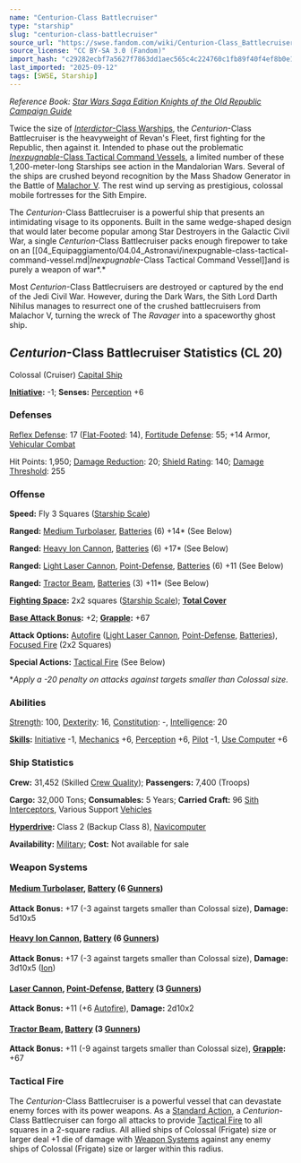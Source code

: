 ```yaml
---
name: "Centurion-Class Battlecruiser"
type: "starship"
slug: "centurion-class-battlecruiser"
source_url: "https://swse.fandom.com/wiki/Centurion-Class_Battlecruiser"
source_license: "CC BY-SA 3.0 (Fandom)"
import_hash: "c29282ecbf7a5627f7863dd1aec565c4c224760c1fb89f40f4ef8b0e1b47afdb"
last_imported: "2025-09-12"
tags: [SWSE, Starship]
---
```

*Reference Book: [Star Wars Saga Edition Knights of the Old Republic Campaign Guide](https://swse.fandom.com/wiki/Star_Wars_Saga_Edition_Knights_of_the_Old_Republic_Campaign_Guide)*

Twice the size of [*Interdictor*-Class Warships](https://swse.fandom.com/wiki/Interdictor-Class_Warships), the *Centurion*-Class Battlecruiser is the heavyweight of Revan's Fleet, first fighting for the Republic, then against it. Intended to phase out the problematic [*Inexpugnable*-Class Tactical Command Vessels](https://swse.fandom.com/wiki/Inexpugnable-Class_Tactical_Command_Vessels), a limited number of these 1,200-meter-long Starships see action in the Mandalorian Wars. Several of the ships are crushed beyond recognition by the Mass Shadow Generator in the Battle of [Malachor V](https://swse.fandom.com/wiki/Malachor_V). The rest wind up serving as prestigious, colossal mobile fortresses for the Sith Empire.

The *Centurion*-Class Battlecruiser is a powerful ship that presents an intimidating visage to its opponents. Built in the same wedge-shaped design that would later become popular among Star Destroyers in the Galactic Civil War, a single *Centurion*-Class Battlecruiser packs enough firepower to take on an [[04_Equipaggiamento/04.04_Astronavi/inexpugnable-class-tactical-command-vessel.md|*Inexpugnable*-Class Tactical Command Vessel]]<nowiki/>and is purely a weapon of war*.*

Most *Centurion*-Class Battlecruisers are destroyed or captured by the end of the Jedi Civil War. However, during the Dark Wars, the Sith Lord Darth Nihilus manages to resurrect one of the crushed battlecruisers from Malachor V, turning the wreck of The *Ravager* into a spaceworthy ghost ship.

## *Centurion*-Class Battlecruiser Statistics (CL 20)
Colossal (Cruiser) [Capital Ship](https://swse.fandom.com/wiki/Capital_Ship)

**[Initiative](https://swse.fandom.com/wiki/Initiative):** -1; **Senses:** [Perception](https://swse.fandom.com/wiki/Perception) +6
### Defenses
[Reflex Defense](https://swse.fandom.com/wiki/Reflex_Defense_(Vehicles)): 17 ([Flat-Footed](https://swse.fandom.com/wiki/Flat-Footed): 14), [Fortitude Defense](https://swse.fandom.com/wiki/Fortitude_Defense_(Vehicles)): 55; +14 Armor, [Vehicular Combat](https://swse.fandom.com/wiki/Vehicular_Combat)

Hit Points: 1,950; [Damage Reduction](https://swse.fandom.com/wiki/Damage_Reduction): 20; [Shield Rating](https://swse.fandom.com/wiki/Shield_Rating): 140; [Damage Threshold](https://swse.fandom.com/wiki/Damage_Threshold_(Vehicles)): 255
### Offense
**Speed:** Fly 3 Squares ([Starship Scale](https://swse.fandom.com/wiki/Starship_Scale))

**Ranged:** [Medium Turbolaser](https://swse.fandom.com/wiki/Medium_Turbolaser), [Batteries](https://swse.fandom.com/wiki/Weapon_Batteries) (6) +14* (See Below)

**Ranged:** [Heavy Ion Cannon](https://swse.fandom.com/wiki/Heavy_Ion_Cannon), [Batteries](https://swse.fandom.com/wiki/Weapon_Batteries) (6) +17* (See Below)

**Ranged:** [Light Laser Cannon](https://swse.fandom.com/wiki/Light_Laser_Cannon), [Point-Defense](https://swse.fandom.com/wiki/Point-Defense), [Batteries](https://swse.fandom.com/wiki/Weapon_Batteries) (6) +11 (See Below)

**Ranged:** [Tractor Beam](https://swse.fandom.com/wiki/Tractor_Beam), [Batteries](https://swse.fandom.com/wiki/Weapon_Batteries) (3) +11* (See Below)

**[Fighting Space](https://swse.fandom.com/wiki/Fighting_Space):** 2x2 squares ([Starship Scale](https://swse.fandom.com/wiki/Starship_Scale)); **[Total Cover](https://swse.fandom.com/wiki/Total_Cover)**

**[Base Attack Bonus](https://swse.fandom.com/wiki/Base_Attack_Bonus):** +2; **[Grapple](https://swse.fandom.com/wiki/Grapple):** +67

**Attack Options:** [Autofire](https://swse.fandom.com/wiki/Autofire_(Vehicle_Combat)) ([Light Laser Cannon](https://swse.fandom.com/wiki/Light_Laser_Cannon), [Point-Defense](https://swse.fandom.com/wiki/Point-Defense), [Batteries](https://swse.fandom.com/wiki/Weapon_Batteries)), [Focused Fire](https://swse.fandom.com/wiki/Focused_Fire) (2x2 Squares)

**Special Actions:** [Tactical Fire](https://swse.fandom.com/wiki/Tactical_Fire) (See Below)

**Apply a -20 penalty on attacks against targets smaller than Colossal size.*
### Abilities
[Strength](https://swse.fandom.com/wiki/Strength): 100, [Dexterity](https://swse.fandom.com/wiki/Dexterity): 16, [Constitution](https://swse.fandom.com/wiki/Constitution): -, [Intelligence](https://swse.fandom.com/wiki/Intelligence): 20

**[Skills](https://swse.fandom.com/wiki/Skills):** [Initiative](https://swse.fandom.com/wiki/Initiative) -1, [Mechanics](https://swse.fandom.com/wiki/Mechanics) +6, [Perception](https://swse.fandom.com/wiki/Perception) +6, [Pilot](https://swse.fandom.com/wiki/Pilot) -1, [Use Computer](https://swse.fandom.com/wiki/Use_Computer) +6
### Ship Statistics
**Crew:** 31,452 (Skilled [Crew Quality](https://swse.fandom.com/wiki/Crew_Quality)); **Passengers:** 7,400 (Troops)

**Cargo:** 32,000 Tons; **Consumables:** 5 Years; **Carried Craft:** 96 [Sith Interceptors](https://swse.fandom.com/wiki/Sith_Interceptors), Various Support [Vehicles](https://swse.fandom.com/wiki/Vehicles)

**[Hyperdrive](https://swse.fandom.com/wiki/Hyperdrive):** Class 2 (Backup Class 8), [Navicomputer](https://swse.fandom.com/wiki/Navicomputer)

**Availability:** [Military](https://swse.fandom.com/wiki/Military); **Cost:** Not available for sale
### Weapon Systems
#### **[Medium Turbolaser](https://swse.fandom.com/wiki/Medium_Turbolaser), [Battery](https://swse.fandom.com/wiki/Weapon_Batteries) (6 [Gunners](https://swse.fandom.com/wiki/Gunners))**
**Attack Bonus:** +17 (-3 against targets smaller than Colossal size), **Damage:** 5d10x5

#### **[Heavy Ion Cannon](https://swse.fandom.com/wiki/Heavy_Ion_Cannon), [Battery](https://swse.fandom.com/wiki/Weapon_Batteries) (6 [Gunners](https://swse.fandom.com/wiki/Gunners))**
**Attack Bonus:** +17 (-3 against targets smaller than Colossal size), **Damage:** 3d10x5 ([Ion](https://swse.fandom.com/wiki/Ion))
#### **[Laser Cannon](https://swse.fandom.com/wiki/Laser_Cannon), [Point-Defense](https://swse.fandom.com/wiki/Point-Defense), [Battery](https://swse.fandom.com/wiki/Weapon_Batteries) (3 [Gunners](https://swse.fandom.com/wiki/Gunners))**
**Attack Bonus:** +11 (+6 [Autofire](https://swse.fandom.com/wiki/Autofire_(Vehicle_Combat))), **Damage:** 2d10x2
#### **[Tractor Beam](https://swse.fandom.com/wiki/Tractor_Beam), [Battery](https://swse.fandom.com/wiki/Weapon_Batteries) (3 [Gunners](https://swse.fandom.com/wiki/Gunners))**
**Attack Bonus:** +11 (-9 against targets smaller than Colossal size), **[Grapple](https://swse.fandom.com/wiki/Grapple):** +67
### Tactical Fire
The *Centurion*-Class Battlecruiser is a powerful vessel that can devastate enemy forces with its power weapons. As a [Standard Action](https://swse.fandom.com/wiki/Standard_Action), a *Centurion*-Class Battlecruiser can forgo all attacks to provide [Tactical Fire](https://swse.fandom.com/wiki/Tactical_Fire) to all squares in a 2-square radius. All allied ships of Colossal (Frigate) size or larger deal +1 die of damage with [Weapon Systems](https://swse.fandom.com/wiki/Weapon_Systems) against any enemy ships of Colossal (Frigate) size or larger within this radius.